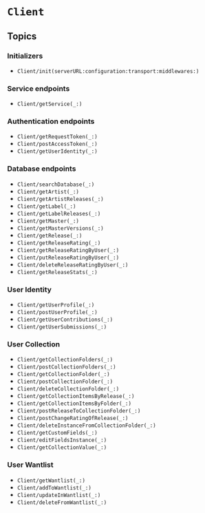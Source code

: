 # ``Client``

## Topics

### Initializers

- ``Client/init(serverURL:configuration:transport:middlewares:)``

### Service endpoints

- ``Client/getService(_:)``

### Authentication endpoints

- ``Client/getRequestToken(_:)``
- ``Client/postAccessToken(_:)``
- ``Client/getUserIdentity(_:)``

### Database endpoints

- ``Client/searchDatabase(_:)``
- ``Client/getArtist(_:)``
- ``Client/getArtistReleases(_:)``
- ``Client/getLabel(_:)``
- ``Client/getLabelReleases(_:)``
- ``Client/getMaster(_:)``
- ``Client/getMasterVersions(_:)``
- ``Client/getRelease(_:)``
- ``Client/getReleaseRating(_:)``
- ``Client/getReleaseRatingByUser(_:)``
- ``Client/putReleaseRatingByUser(_:)``
- ``Client/deleteReleaseRatingByUser(_:)``
- ``Client/getReleaseStats(_:)``

### User Identity

- ``Client/getUserProfile(_:)``
- ``Client/postUserProfile(_:)``
- ``Client/getUserContributions(_:)``
- ``Client/getUserSubmissions(_:)``

### User Collection

- ``Client/getCollectionFolders(_:)``
- ``Client/postCollectionFolders(_:)``
- ``Client/getCollectionFolder(_:)``
- ``Client/postCollectionFolder(_:)``
- ``Client/deleteCollectionFolder(_:)``
- ``Client/getCollectionItemsByRelease(_:)``
- ``Client/getCollectionItemsByFolder(_:)``
- ``Client/postReleaseToCollectionFolder(_:)``
- ``Client/postChangeRatingOfRelease(_:)``
- ``Client/deleteInstanceFromCollectionFolder(_:)``
- ``Client/getCustomFields(_:)``
- ``Client/editFieldsInstance(_:)``
- ``Client/getCollectionValue(_:)``

### User Wantlist

- ``Client/getWantlist(_:)``
- ``Client/addToWantlist(_:)``
- ``Client/updateInWantlist(_:)``
- ``Client/deleteFromWantlist(_:)``
